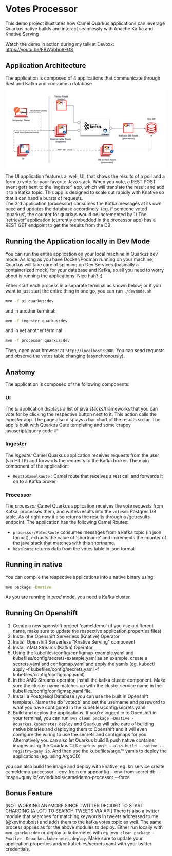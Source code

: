 Votes Processor
========================

This demo project illustrates how Camel Quarkus applications can leverage Quarkus native builds and interact seamlessly with Apache Kafka and Knative Serving

Watch the demo in action during my talk at Devoxx: https://youtu.be/FBWgbhp8FG8

Application Architecture
------------------------

The application is composed of 4 applications that communicate through Rest and Kafka and consume a database

![Architecture](architecture.png)

The UI application features a, well, UI, that shows the results of a poll and a form to vote for your favorite Java stack.
When you vote, a REST POST event gets sent to the 'ingester' app, which will translate the result and add it to a Kafka topic.  This app is designed to scale out rapidly with Knative so that it can handle bursts of requests.  
The 3rd application (processor) consumes the Kafka messages at its own pace and updates the database accordingly. (eg. if someone voted 'quarkus', the counter for quarkus would be incremented by 1)
The 'retriever' application (currently embedded in the processor app) has a REST GET endpoint to get the results from the DB.  

Running the Application locally in Dev Mode
-------------------------------------------

You can run the entire application on your local machine in Quarkus dev mode.  As long as you have Docker/Podman running on your machine, Quarkus will take care of spinning up Dev Services (basically a containerized mock) for your database and Kafka, so all you need to worry about is running the applications.  Nice huh? :)

Either start each process in a separate terminal as shown below; or if you want to just start the entire thing in one go, you can run `./devmode.sh`

```bash
mvn -f ui quarkus:dev
```

and in another terminal:

```bash
mvn -f ingester quarkus:dev
```

and in yet another terminal:

```bash
mvn -f processor quarkus:dev
```

Then, open your browser at `http://localhost:8080`.
You can send requests and observe the votes table changing (asynchronously).

Anatomy
--------

The application is composed of the following components:

### UI
The _ui_ application displays a list of java stacks/frameworks that you can vote for by clicking the respective button next to it.  This action calls the _ingester_ app.  The page also displays a bar chart of the results so far.  The app is built with Quarkus Qute templating and some crappy javascript/jquery code :P

### Ingester

The _ingester_ Camel Quarkus application receives requests from the user (via HTTP) and forwards the requests to the Kafka broker.
The main component of the application:

* `RestToCamelRoute` : Camel route that receives a rest call and forwards it on to a Kafka broker

### Processor

The _processor_ Camel Quarkus application receives the vote requests from Kafka, processes them, and writes results into the `votesdb` Postgres DB table.  As of right now it also returns the results through a /getresults endpoint.
The application has the following Camel Routes:

* `processor/VotesRoute` consumes messages from a kafka topic (in json format), extracts the value of 'shortname' and increments the counter of the java stack that matches with this shortname.
* `RestRoute` returns data from the votes table in json format

Running in native
-----------------

You can compile the respective applications into a native binary using:

```bash
mvn package -Dnative
```

As you are running in _prod_ mode, you need a Kafka cluster.

Running On Openshift
-----------------------

1. Create a new openshift project 'cameldemo' (if you use a different name, make sure to update the respective application.properties files)
1. Install the Openshift Serverless (Knative) Operator
1. Install Openshift Serverless "Knative Serving" component
1. Install AMQ Streams (Kafka) Operator
1. Using the kubefiles/config/configmap-example.yaml and kubefiles/config/secrets-example.yaml as an example, create a secrets.yaml and configmap.yaml and apply the yamls (eg. kubectl apply -f kubefiles/config/secrets.yaml -f kubefiles/config/configmap.yaml)
1. In the AMQ Streams operator, install the kafka cluster component.  Make sure the cluster name matches up with the cluster service name in the kubefiles/config/configmap.yaml file.
1. Install a Postgresql Database (you can use the built in Openshift template).  Name the db 'votedb' and set the username and password to what you have configured in the kubefiles/config/secrets.yaml.
1. Build and deploy the applications.  If you're logged in to Openshift in your terminal, you can run `mvn clean package -Dnative -Dquarkus.kubernetes.deploy` and Quarkus will take care of building native binaries and deploying them to Openshift and it will even configure the wiring to use the secrets and configmaps for you. 
Alternatively you can also let Quarkus build & push native container images using the Quarkus CLI: `quarkus push --also-build --native --registry=quay.io`.  And then use the kubefiles/argo/* yamls to deploy the applications (eg. using ArgoCD)

you can also build the image and deploy with knative, eg. kn service create cameldemo-processor --env-from cm:appconfig --env-from secret:db --image=quay.io/kevindubois/cameldemo-processor --force

Bonus Feature
-------------

[NOT WORKING ANYMORE SINCE TWITTER DECIDED TO START CHARGING (A LOT) TO SEARCH TWEETS VIA API]
There is also a twitter module that searches for matching keywords in tweets addressed to me (@kevindubois) and adds them to the kafka votes topic as well.  The same process applies as for the above modules to deploy.  Either run locally with `mvn quarkus:dev` or deploy to kubernetes with eg. `mvn clean package -Pnative -Dquarkus.kubernetes.deploy`.  Make sure to update your application.properties and/or kubefiles/secrets.yaml with your twitter credentials.  

